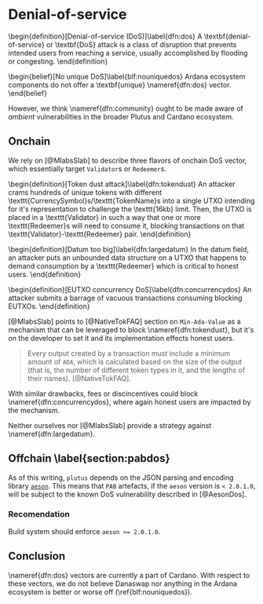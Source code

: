 # Denial-of-service

\begin{definition}[Denial-of-service (DoS)]\label{dfn:dos}
A \textbf{denial-of-service} or \textbf{DoS} attack is a class of disruption that prevents intended users from reaching a service, usually accomplished by flooding or congesting.
\end{definition}

\begin{belief}[No unique DoS]\label{blf:nouniquedos}
Ardana ecosystem components do not offer a \textbf{unique} \nameref{dfn:dos} vector.
\end{belief}

However, we think \nameref{dfn:community} ought to be made aware of _ambient_ vulnerabilities in the broader Plutus and Cardano ecosystem. 

## Onchain

We rely on [@MlabsSlab] to describe three flavors of onchain DoS vector, which essentially target `Validator`s or `Redeemer`s.

\begin{definition}[Token dust attack]\label{dfn:tokendust}
An attacker crams hundreds of unique tokens with different \texttt{CurrencySymbol}s/\texttt{TokenName}s into a single UTXO intending for it's representation to challenge the \texttt{16kb} limit. Then, the UTXO is placed in a \texttt{Validator} in such a way that one or more \texttt{Redeemer}s will need to consume it, blocking transactions on that \texttt{Validator}-\texttt{Redeemer} pair.
\end{definition}

\begin{definition}[Datum too big]\label{dfn:largedatum}
In the datum field, an attacker puts an unbounded data structure on a UTXO that happens to demand consumption by a \texttt{Redeemer} which is critical to honest users. 
\end{definition}

\begin{definition}[EUTXO concurrency DoS]\label{dfn:concurrencydos}
An attacker submits a barrage of vacuous transactions consuming blocking EUTXOs.
\end{definition}

[@MlabsSlab] points to [@NativeTokFAQ] section on `Min-Ada-Value` as a mechanism that can be leveraged to block \nameref{dfn:tokendust}, but it's on the developer to set it and its implementation effects honest users.

> Every output created by a transaction must include a minimum amount of `ADA`, which is calculated based on the size of the output (that is, the number of different token types in it, and the lengths of their names). [@NativeTokFAQ].

With similar drawbacks, fees or discincentives could block \nameref{dfn:concurrencydos}, where again honest users are impacted by the mechanism.

Neither ourselves nor [@MlabsSlab] provide a strategy against \nameref{dfn:largedatum}.

## Offchain \label{section:pabdos}

As of this writing, `plutus` depends on the JSON parsing and encoding library [`aeson`](https://hackage.haskell.org/package/aeson). This means that `PAB` artefacts, if the `aeson` version is `< 2.0.1.0`, will be subject to the known DoS vulnerability described in [@AesonDos]. 

### Recomendation

Build system should enforce `aeson >= 2.0.1.0`.

## Conclusion

\nameref{dfn:dos} vectors are currently a part of Cardano. With respect to these vectors, we do not believe Danaswap nor anything in the Ardana ecosystem is better or worse off (\ref{blf:nouniquedos}). 

